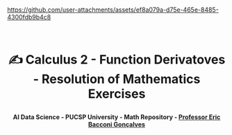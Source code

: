 
<br>

https://github.com/user-attachments/assets/ef8a079a-d75e-465e-8485-4300fdb9b4c8

<br>

# <p align="center"> ✍️ Calculus 2 - Function Derivatoves - Resolution of Mathematics Exercises

#### <p align="center"> AI Data Science - PUCSP University - Math Repository - [Professor Eric Bacconi Gonçalves](https://www.linkedin.com/in/eric-bacconi-423137/)




